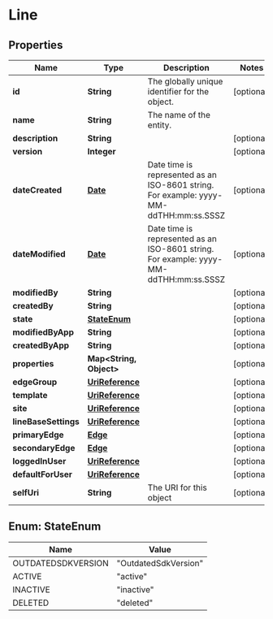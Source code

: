 
# Line

## Properties
Name | Type | Description | Notes
------------ | ------------- | ------------- | -------------
**id** | **String** | The globally unique identifier for the object. |  [optional]
**name** | **String** | The name of the entity. | 
**description** | **String** |  |  [optional]
**version** | **Integer** |  |  [optional]
**dateCreated** | [**Date**](Date.md) | Date time is represented as an ISO-8601 string. For example: yyyy-MM-ddTHH:mm:ss.SSSZ |  [optional]
**dateModified** | [**Date**](Date.md) | Date time is represented as an ISO-8601 string. For example: yyyy-MM-ddTHH:mm:ss.SSSZ |  [optional]
**modifiedBy** | **String** |  |  [optional]
**createdBy** | **String** |  |  [optional]
**state** | [**StateEnum**](#StateEnum) |  |  [optional]
**modifiedByApp** | **String** |  |  [optional]
**createdByApp** | **String** |  |  [optional]
**properties** | **Map&lt;String, Object&gt;** |  |  [optional]
**edgeGroup** | [**UriReference**](UriReference.md) |  |  [optional]
**template** | [**UriReference**](UriReference.md) |  |  [optional]
**site** | [**UriReference**](UriReference.md) |  |  [optional]
**lineBaseSettings** | [**UriReference**](UriReference.md) |  |  [optional]
**primaryEdge** | [**Edge**](Edge.md) |  |  [optional]
**secondaryEdge** | [**Edge**](Edge.md) |  |  [optional]
**loggedInUser** | [**UriReference**](UriReference.md) |  |  [optional]
**defaultForUser** | [**UriReference**](UriReference.md) |  |  [optional]
**selfUri** | **String** | The URI for this object |  [optional]


<a name="StateEnum"></a>
## Enum: StateEnum
Name | Value
---- | -----
OUTDATEDSDKVERSION | &quot;OutdatedSdkVersion&quot;
ACTIVE | &quot;active&quot;
INACTIVE | &quot;inactive&quot;
DELETED | &quot;deleted&quot;



